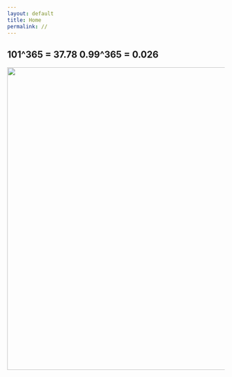 ```yaml
---
layout: default 
title: Home
permalink: //
---
```


## 101^365 = 37.78    0.99^365 = 0.026

<img src="{{site.imgurl}}/IMG_8267.JPG" height="700" />


